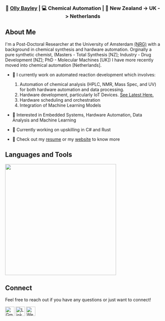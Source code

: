 
<div align="center">
    <h3>🙎 <a href="https://ollybayley.netlify.app/">Olly Bayley</a> | 💻 Chemical Automation | 📍 New Zealand -> UK -> Netherlands </h3>
</div>
    
## About Me
I'm a Post-Doctoral Researcher at the University of Amsterdam <a href="https://www.noelresearchgroup.com/">(NRG)<a> with a background in chemical synthesis and hardware automation.
Orginally a pure synthetic chemist, (Masters - Total Synthesis [NZ]; Industry - Drug Development [NZ]; PhD - Molecular Machines [UK]) I have more recently moved into chemical automation [Netherlands].

- 🔭 I currently work on automated reaction development which involves:
    1) Automation of chemical analysis (HPLC, NMR, Mass Spec, and UV) for both hardware automation and data processing.
    2) Hardware development, particularly IoT Devices. <a href="10.26434/chemrxiv-2025-73xqf D O I: 10.26434/chemrxiv-2025-73xqf">See Latest Here.</a>
    3) Hardware scheduling and orchestration
    4) Integration of Machine Learning Models
       
- 👀 Interested in Embedded Systems, Hardware Automation, Data Analysis and Machine Learning
- 🌱 Currently working on upskilling in C# and Rust
- 📙 Check out my <a href="./Oliver Bayley CV_online.pdf">resume<a> or my <a href="https://ollybayley.netlify.app/">website</a> to know more
  
## Languages and Tools
<p align="left">
  <img src="https://skillicons.dev/icons?i=py,cpp,cs,go,rust,java,html,css,js" width="360"/>
</p>

## Connect
Feel free to reach out if you have any questions or just want to connect!

<a href="mailto:o.m.bayley@uva.nl"><img src="https://img.icons8.com/?size=100&id=19408&format=png&color=000000" alt="Gmail" width="30"/></a>
<a href="https://linkedin.com/in/ollybayleynz/"><img src="https://img.icons8.com/color/48/linkedin--v1.png" alt="LinkedIn" width="30"/></a>
<a href="https://ollybayley.netlify.app/" target="_blank"><img src="https://img.icons8.com/?size=100&id=102562&format=png&color=000000" alt="Website" width="30"/></a>

